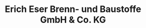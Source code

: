 ---
title: "Erich Eser Brenn- und Baustoffe GmbH & Co. KG"
url: /augsburg/erich-eser-brenn-und-baustoffe-gmbh-und-co-kg/
shop: Baustoffe
---